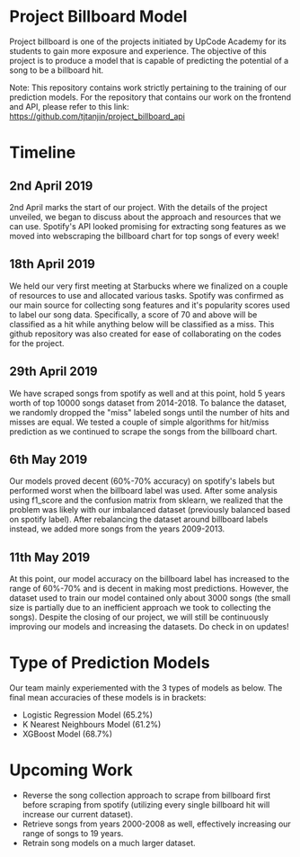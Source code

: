 # Project Billboard Model
Project billboard is one of the projects initiated by UpCode Academy for its students to gain more exposure and experience. The objective of this project is to produce a model that is capable of predicting the potential of a song to be a billboard hit.

Note: This repository contains work strictly pertaining to the training of our prediction models. For the repository that contains our work on the frontend and API, please refer to this link: https://github.com/tjtanjin/project_billboard_api

# Timeline
## 2nd April 2019
2nd April marks the start of our project. With the details of the project unveiled, we began to discuss about the approach and resources that we can use. Spotify's API looked promising for extracting song features as we moved into webscraping the billboard chart for top songs of every week!

## 18th April 2019
We held our very first meeting at Starbucks where we finalized on a couple of resources to use and allocated various tasks. Spotify was confirmed as our main source for collecting song features and it's popularity scores used to label our song data. Specifically, a score of 70 and above will be classified as a hit while anything below will be classified as a miss. This github repository was also created for ease of collaborating on the codes for the project.

## 29th April 2019
We have scraped songs from spotify as well and at this point, hold 5 years worth of top 10000 songs dataset from 2014-2018. To balance the dataset, we randomly dropped the "miss" labeled songs until the number of hits and misses are equal. We tested a couple of simple algorithms for hit/miss prediction as we continued to scrape the songs from the billboard chart.

## 6th May 2019
Our models proved decent (60%-70% accuracy) on spotify's labels but performed worst when the billboard label was used. After some analysis using f1_score and the confusion matrix from sklearn, we realized that the problem was likely with our imbalanced dataset (previously balanced based on spotify label). After rebalancing the dataset around billboard labels instead, we added more songs from the years 2009-2013.

## 11th May 2019
At this point, our model accuracy on the billboard label has increased to the range of 60%-70% and is decent in making most predictions. However, the dataset used to train our model contained only about 3000 songs (the small size is partially due to an inefficient approach we took to collecting the songs). Despite the closing of our project, we will still be continuously improving our models and increasing the datasets. Do check in on updates!

# Type of Prediction Models
Our team mainly experiemented with the 3 types of models as below. The final mean accuracies of these models is in brackets:
- Logistic Regression Model (65.2%)
- K Nearest Neighbours Model (61.2%)
- XGBoost Model (68.7%)

# Upcoming Work
- Reverse the song collection approach to scrape from billboard first before scraping from spotify (utilizing every single billboard hit will increase our current dataset).
- Retrieve songs from years 2000-2008 as well, effectively increasing our range of songs to 19 years.
- Retrain song models on a much larger dataset.